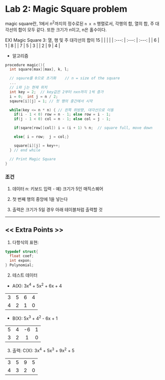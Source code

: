 # Lab 2: Magic Square problem

magic square란, 1에서 n<sup>2</sup>까지의 정수로된 `n x n` 행렬로서, 각행의 합, 열의 합, 주 대각선의 합이 모두 같다. 또한 크기가 n이고, n은 홀수이다.

EX) Magic Square 3: 열, 행 및 주 대각선의 합이 15
|       |       |       |
| :---: | :---: | :---: |
|   6   |   1   |   8   |
|   7   |   5   |   3   |
|   2   |   9   |   4   |

  - 알고리즘

  ```cpp
  procedure magic(){
    int square[max][max], k, l;

    // sqaure를 0으로 초기화    // n = size of the square
    ...
    // i와 j는 현재 위치
    int key = 2;  // key값은 2부터 nxn까지 1씩 증가
    i = 0;  int j = n / 2;
    sqaure[i][j] = 1; // 첫 행의 중간에서 시작

    while(key <= n * n) { // 왼쪽 위방향, 대각선으로 이동
      if(i - 1 < 0) row = n - 1; else row = i - 1;
      if(j - 1 < 0) col = n - 1; else col = j - 1;

      if(sqare[row][col]) i = (i + 1) % n;  // square full, move down

      else{ i = row;  j = col;}

      square[i][j] = key++;
    } // end while

    // Print Magic Square
  }
  ```

### 조건

  1) 데이터 n: 키보드 입력 - 예) 크기가 5인 매직스퀘어

  2) 첫 번째 행의 중앙에 1을 넣는다

  3) 출력은 크기가 5일 경우 아래 테이블처럼 출력할 것

---

## << Extra Points >>

  1) 다항식의 표현:
  ```c
  typedef struct{
    float coef;
    int expon;
  } Polynomial;
  ```
  2) 테스트 데이터<br>
    
  -  A(X): 3x<sup>4</sup> + 5x<sup>2</sup> + 6x + 4

  |       |       |       |       |
  | :---: | :---: | :---: | :---: |
  |   3   |   5   |   6   |   4   |
  |   4   |   2   |   1   |   0   |
  
  - B(X): 5x<sup>3</sup> + 4<sup>2</sup> - 6x + 1

  |       |       |       |       |
  | :---: | :---: | :---: | :---: |
  |   5   |   4   |  -6   |   1   |
  |   3   |   2   |   1   |   0   |

  3) 출력: C(X): 3x<sup>4</sup> + 5x<sup>3</sup> + 9x<sup>2</sup> + 5

  |       |       |       |       |
  | :---: | :---: | :---: | :---: |
  |   3   |   5   |   9   |   5   |
  |   4   |   3   |   2   |   0   |